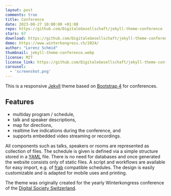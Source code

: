 ```yaml
---
layout: post
comments: true
title: Conference
date: 2023-08-27 10:00:00 +01:00
repo: https://github.com/DigitaleGesellschaft/jekyll-theme-conference
stars: 67
download: https://github.com/DigitaleGesellschaft/jekyll-theme-conference/releases/
demo: https://www.winterkongress.ch/2024/
author: "Lorenz Schmid"
thumbnail: jekyll-theme-conference.webp
license: MIT
license_link: https://github.com/DigitaleGesellschaft/jekyll-theme-conference/blob/main/LICENSE.md
carousel:
  - 'screenshot.png'
---
```


This is a responsive [Jekyll](http://jekyllrb.com) theme based on [Bootstrap 4](http://getbootstrap.com) for conferences.

## Features

* multiday program / schedule,
* talk and speaker descriptions,
* map for directions,
* realtime live indications during the conference, and
* supports embedded video streaming or recordings.

All components such as talks, speakers or rooms are represented as collection of files. The schedule is given is defined via a simple structure stored in a [YAML](https://en.wikipedia.org/wiki/YAML) file. There is no need for databases and once generated the website consists only of static files. A script and workflows are available for easy import, e.g. of [frab](https://github.com/frab/frab/wiki/Manual#introduction) compatible schedules.
The design is easily customizable and is adapted for mobile uses and printing.

The theme was originally created for the yearly Winterkongress conference of the [Digital Society Switzerland](https://digitale-gesellschaft.ch/).

